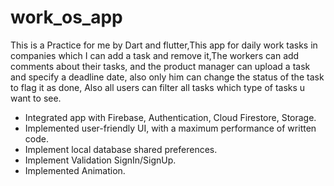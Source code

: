 # work_os_app

This is a Practice for me by Dart and flutter,This app for daily work tasks in companies which I can add a task and remove it,The workers can add comments about their tasks, and the product manager can upload a task and specify a deadline date, also only him can change the status of the task to flag it as done, Also all users can filter all tasks which type of tasks u want to see.

- Integrated app with Firebase, Authentication, Cloud Firestore, Storage.
- Implemented user-friendly UI, with a maximum performance of written code.
- Implement local database shared preferences.
- Implement Validation SignIn/SignUp.
- Implemented Animation.
  
  
